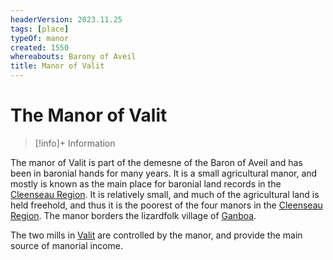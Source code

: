 ```yaml
---
headerVersion: 2023.11.25
tags: [place]
typeOf: manor
created: 1550
whereabouts: Barony of Aveil
title: Manor of Valit
---
```


# The Manor of Valit
>[!info]+ Information
> 
> 
>> 

The manor of Valit is part of the demesne of the Baron of Aveil and has been in baronial hands for many years.  It is a small agricultural manor, and mostly is known as the main place for baronial land records in the [Cleenseau Region](<./cleenseau-region.md>). It is relatively small, and much of the agricultural land is held freehold, and thus it is the poorest of the four manors in the [Cleenseau Region](<./cleenseau-region.md>). The manor borders the lizardfolk village of [Ganboa](<./ganboa.md>).

The two mills in [Valit](<./valit.md>) are controlled by the manor, and provide the main source of manorial income. 
